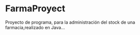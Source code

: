 # FarmaProyect
Proyecto de programa, para la administración del stock de una farmacia,realizado en Java...
